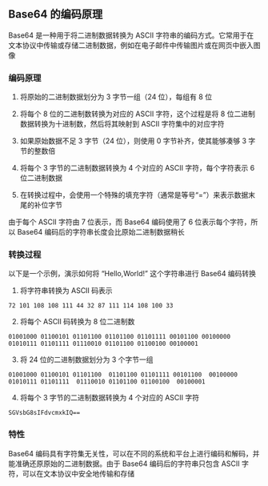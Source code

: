 ## Base64 的编码原理

Base64 是一种用于将二进制数据转换为 ASCII 字符串的编码方式。它常用于在文本协议中传输或存储二进制数据，例如在电子邮件中传输图片或在网页中嵌入图像

### 编码原理

1. 将原始的二进制数据划分为 3 字节一组（24 位），每组有 8 位

2. 将每个 8 位的二进制数转换为对应的 ASCII 字符，这个过程是将 8 位二进制数据转换为十进制数，然后将其映射到 ASCII 字符集中的对应字符

3. 如果原始数据不足 3 字节（24 位），则使用 0 字节补齐，使其能够凑够 3 字节的整数倍

4. 将每个 3 字节的二进制数据转换为 4 个对应的 ASCII 字符，每个字符表示 6 位二进制数据

5. 在转换过程中，会使用一个特殊的填充字符（通常是等号“=”）来表示数据末尾的补位字节

由于每个 ASCII 字符由 7 位表示，而 Base64 编码使用了 6 位表示每个字符，所以 Base64 编码后的字符串长度会比原始二进制数据稍长

### 转换过程

以下是一个示例，演示如何将 “Hello,World!” 这个字符串进行 Base64 编码转换

1. 将字符串转换为 ASCII 码表示

```
72 101 108 108 111 44 32 87 111 114 108 100 33
```

2. 将每个 ASCII 码转换为 8 位二进制数

```
01001000 01100101 01101100 01101100 01101111 00101100 00100000 01010111 01101111 01110010 01101100 01100100 00100001
```

3. 将 24 位的二进制数据划分为 3 个字节一组

```
01001000 01100101 01101100  01101100 01101111 00101100  00100000 01010111 01101111  01110010 01101100 01100100  00100001
```

4. 将每个 3 字节的二进制数据转换为 4 个对应的 ASCII 字符

```
SGVsbG8sIFdvcmxkIQ==
```

### 特性

Base64 编码具有字符集无关性，可以在不同的系统和平台上进行编码和解码，并能准确还原原始的二进制数据。由于 Base64 编码后的字符串只包含 ASCII 字符，可以在文本协议中安全地传输和存储
